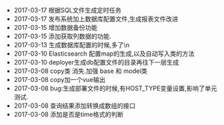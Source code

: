 * 2017-03-17 根据SQL文件生成定时任务
* 2017-03-17 发布系统加上数据库配置文件,生成报表文件改进
* 2017-03-15 增加数据备份功能
* 2017-03-15 添加获取列数据的功能.
* 2017-03-13 生成数据库配置的时候,多了\n
* 2017-03-10 Elasticsearch 配置map的生成,以及自动写入类的方法
* 2017-03-10 deployer生成db配置文件的目录再往下一层生成
* 2017-03-08 copy类 消失.加强 base 和 model类
* 2017-03-08 copy加一个vue输出
* 2017-03-08 bug:生成部署文件的时候,有HOST_TYPE变量设置,影响了单元测试.
* 2017-03-08 查询结果添加转换成数组的接口
* 2017-03-08 添加是否是time格式的判断
